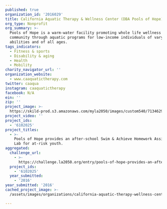 ```yaml
---
published: true
organization_id: '2016029'
title: California Aquatic Therapy & Wellness Center (DBA Pools of Hope)
org_type: Nonprofit
org_summary: >-
  Pools of Hope is a warm-water facility promoting whole life wellness in our
  community through aquatic programs for low-income individuals of varying
  abilities and of all ages.
tags_indicators:
  - Fitness & sports
  - Disability & aging
  - Health
  - Mobility
charity_navigator_url: ''
organization_website:
  - www.caaquatictherapy.com
twitter: caaqua
instagram: caaquatictherapy
facebook: N/A
ein: ''
zip: ''
project_image: >-
  https://skild-prod.s3.amazonaws.com/myla2050/images/custom540/7134629065741-team91.jpg
project_video: ''
project_ids:
  - '6102025'
project_titles:
  - >-
    Pools of Hope provides an after-school Swim & Achieve Homework Assistance
    Lab for at-risk youth.
aggregated:
  challenge_url:
    - >-
      https://challenge.la2050.org/entry/pools-of-hope-provides-an-after-school-swim-achieve-homework-assistance-lab-for-at-risk-youth
  project_ids:
    - '6102025'
  year_submitted:
    - '2016'
year_submitted: '2016'
cached_project_image: >-
  /assets/images/organizations/california-aquatic-therapy-wellness-center-dba-pools-of-hope/skild-prod.s3.amazonaws.com/myla2050/images/custom540/7134629065741-team91.jpg

---
```

